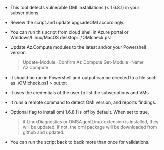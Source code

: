- This tool detects vulnerable OMI installations (< 1.6.8.1) in your subscriptions.

- Review the script and update upgradeOMI accordingly.

- You can run this script from cloud shell in Azure portal or Windows/Linux/MacOS desktop: ./OMIcheck.ps1

- Update Az.Compute modules to the latest and/or your Powershell version.

  > Update-Module -Confirm Az.Compute
  > Get-Module -Name Az.Compute

- It should be run in Powershell and output can be directed to a file such as .\OMIcheck.ps1 > out.txt

- It uses the credentials of the user to list the subscriptions and VMs

- It runs a remote command to detect OMI version, and reports findings.

- Optional flag to install omi 1.6.8.1 is off by default. When set to true,
  > if LinuxDiagnostics or OMSAgentLinux extension is installed, they will be updated.
  > If not, the omi package will be downloaded from github and updated.

- You can run the script back to back more than once for validations.
